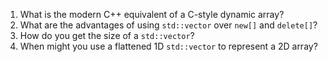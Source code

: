 1. What is the modern C++ equivalent of a C-style dynamic array?
2. What are the advantages of using `std::vector` over `new[]` and `delete[]`?
3. How do you get the size of a `std::vector`?
4. When might you use a flattened 1D `std::vector` to represent a 2D array?
